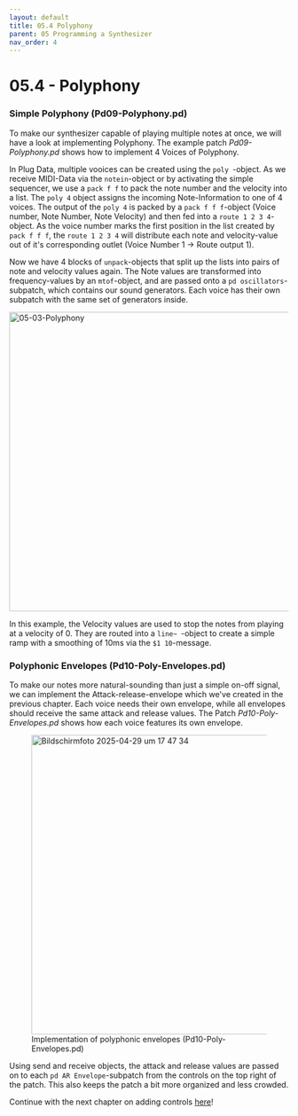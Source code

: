 ```yaml
---
layout: default
title: 05.4 Polyphony
parent: 05 Programming a Synthesizer
nav_order: 4
---
```


# 05.4 - Polyphony 

### Simple Polyphony (Pd09-Polyphony.pd)

To make our synthesizer capable of playing multiple notes at once, we will have a look at implementing Polyphony. The example patch _Pd09-Polyphony.pd_ shows how to implement 4 Voices of Polyphony.

In Plug Data, multiple vooices can be created using the `poly `-object. As we receive MIDI-Data via the `notein`-object or by activating the simple sequencer, we use a `pack f f` to pack the note number and the velocity into a list. The `poly 4` object assigns the incoming Note-Information to one of 4 voices. The output of the `poly 4` is packed by a `pack f f f`-object (Voice number, Note Number, Note Velocity) and then fed into a `route 1 2 3 4`-object. As the voice number marks the first position in the list created by `pack f f f`, the `route 1 2 3 4` will distribute each note and velocity-value out of it's corresponding outlet (Voice Number 1 -> Route output 1). 

Now we have 4 blocks of `unpack`-objects that split up the lists into pairs of note and velocity values again. The Note values are transformed into frequency-values by an `mtof`-object, and are passed onto a `pd oscillators`-subpatch, which contains our sound generators. Each voice has their own subpatch with the same set of generators inside.

<img width="540" alt="05-03-Polyphony" src="https://github.com/user-attachments/assets/fa5a7047-a06a-4373-96a9-8f0b66c745a5" />

In this example, the Velocity values are used to stop the notes from playing at a velocity of 0. They are routed into a `line~ `-object to create a simple ramp with a smoothing of 10ms via the `$1 10`-message.

### Polyphonic Envelopes (Pd10-Poly-Envelopes.pd)

To make our notes more natural-sounding than just a simple on-off signal, we can implement the Attack-release-envelope which we've created in the previous chapter. Each voice needs their own envelope, while all envelopes should receive the same attack and release values. The Patch _Pd10-Poly-Envelopes.pd_ shows how each voice features its own envelope.

<figure>
  <img width="540" alt="Bildschirmfoto 2025-04-29 um 17 47 34" src="https://github.com/user-attachments/assets/cf004b5c-dba0-41c1-8bf3-4608e0297276" />
  <figcaption> Implementation of polyphonic envelopes (Pd10-Poly-Envelopes.pd) </figcaption>
</figure>

Using send and receive objects, the attack and release values are passed on to each `pd AR Envelope`-subpatch from the controls on the top right of the patch. This also keeps the patch a bit more organized and less crowded.

Continue with the next chapter on adding controls [here]({{site.baseurl}}/chapter-05/05-05-adding-controls)!

